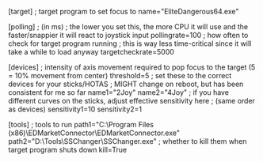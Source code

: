 [target]
; target program to set focus to
name="EliteDangerous64.exe"

[polling]
; (in ms)
; the lower you set this, the more CPU it will use and the faster/snappier it will react to joystick input
pollingrate=100
; how often to check for target program running
; this is way less time-critical since it will take a while to load anyway
targetcheckrate=5000

[devices]
; intensity of axis movement required to pop focus to the target (5 = 10% movement from center)
threshold=5
; set these to the correct devices for your sticks/HOTAS
; MIGHT change on reboot, but has been consistent for me so far
name1="2Joy"
name2="4Joy"
; if you have different curves on the sticks, adjust effective sensitivity here
; (same order as devices)
sensitivity1=10
sensitivity2=1

[tools]
; tools to run
path1="C:\Program Files (x86)\EDMarketConnector\EDMarketConnector.exe"
path2="D:\Tools\SSChanger\SSChanger.exe"
; whether to kill them when target program shuts down
kill=True
